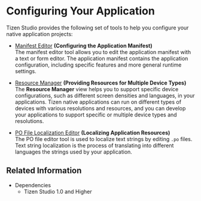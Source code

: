# Configuring Your Application

Tizen Studio provides the following set of tools to help you configure your native application projects:

- [Manifest Editor](manifest-text-editor.md) **(Configuring the Application Manifest)**  
The manifest editor tool allows you to edit the application manifest with a text or form editor. The application manifest contains the application configuration, including specific features and more general runtime settings.

- [Resource Manager](resource-manager.md) **(Providing Resources for Multiple Device Types)**  
The **Resource Manager** view helps you to support specific device configurations, such as different screen densities and languages, in your applications. Tizen native applications can run on different types of devices with various resolutions and resources, and you can develop your applications to support specific or multiple device types and resolutions.

- [PO File Localization Editor](po-file-editor.md) **(Localizing Application Resources)**  
The PO file editor tool is used to localize text strings by editing `.po` files. Text string localization is the process of translating into different languages the strings used by your application.

## Related Information
* Dependencies
  - Tizen Studio 1.0 and Higher
